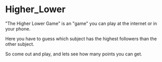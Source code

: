 # Higher_Lower

"The Higher Lower Game" is an "game" you can play at the internet or in your phone.

Here you have to guess which subject has the highest followers than the other subject.

So come out and play, and lets see how many points you can get.
